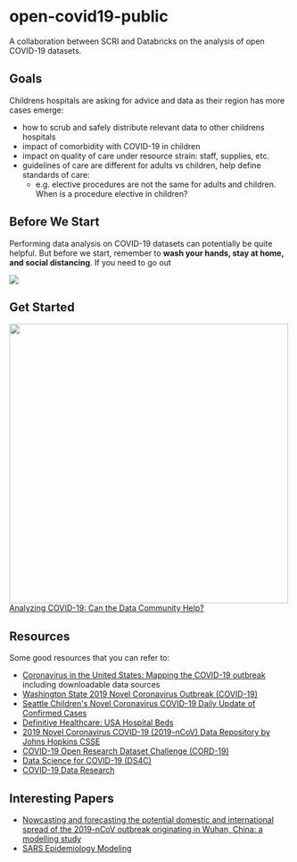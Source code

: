 # open-covid19-public
A collaboration between SCRI and Databricks on the analysis of open COVID-19 datasets.

## Goals
Childrens hospitals are asking for advice and data as their region has more cases emerge:
- how to scrub and safely distribute relevant data to other childrens hospitals
- impact of comorbidity with COVID-19 in children
- impact on quality of care under resource strain: staff, supplies, etc.
- guidelines of care are different for adults vs children, help define standards of care:
  - e.g. elective procedures are not the same for adults and children.  When is a procedure elective in children?

## Before We Start
Performing data analysis on COVID-19 datasets can potentially be quite helpful.  But before we start, remember to **wash your hands, stay at home, and social distancing**.  If you need to go out

<a href="https://www.kingcounty.gov/covid" target="_blank">
<img src="https://www.kingcounty.gov/depts/health/communicable-diseases/disease-control/~/media/depts/health/communicable-diseases/images/covid/covid-19-banner-social-distancing.ashx"></a>

## Get Started
<a href="https://www.youtube.com/watch?v=A0uBdY4Crlg" target="_blank"><img src="https://secure.meetupstatic.com/photos/event/a/5/8/9/highres_489822377.jpeg" width=500/><br/>
Analyzing COVID-19: Can the Data Community Help?</a>


## Resources
Some good resources that you can refer to:
* [Coronavirus in the United States: Mapping the COVID-19 outbreak](https://usafacts.org/visualizations/coronavirus-covid-19-spread-map/) including downloadable data sources
* [Washington State 2019 Novel Coronavirus Outbreak (COVID-19)](https://www.doh.wa.gov/Emergencies/Coronavirus)
* [Seattle Children's Novel Coronavirus COVID-19 Daily Update of Confirmed Cases](http://schdatascience.org)
* [Definitive Healthcare: USA Hospital Beds](https://coronavirus-resources.esri.com/datasets/definitivehc::definitive-healthcare-usa-hospital-beds?geometry=92.988%2C-16.820%2C-117.950%2C72.123)
* [2019 Novel Coronavirus COVID-19 (2019-nCoV) Data Repository by Johns Hopkins CSSE](https://github.com/CSSEGISandData/COVID-19)
* [COVID-19 Open Research Dataset Challenge (CORD-19)](https://www.kaggle.com/allen-institute-for-ai/CORD-19-research-challenge)
* [Data Science for COVID-19 (DS4C)](https://www.kaggle.com/kimjihoo/coronavirusdataset)
* [COVID-19 Data Research](https://github.com/dlfreriks/Covid19-Data-Research)

## Interesting Papers
* [Nowcasting and forecasting the potential domestic and international spread of the 2019-nCoV outbreak originating in Wuhan, China: a modelling study](https://www.thelancet.com/journals/lancet/article/PIIS0140-6736(20)30260-9/fulltext)
* [SARS Epidemiology Modeling](https://www.ncbi.nlm.nih.gov/pmc/articles/PMC3323156/)
